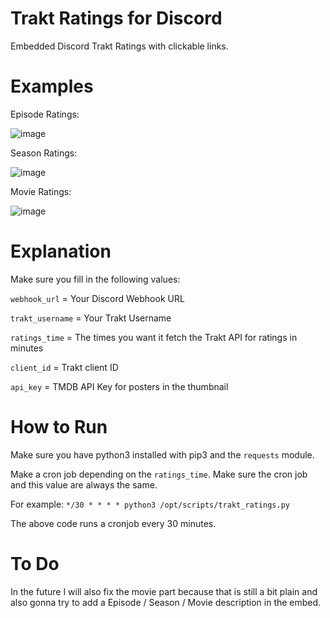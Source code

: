 # Trakt Ratings for Discord
Embedded Discord Trakt Ratings with clickable links.

# Examples

Episode Ratings:

![image](https://user-images.githubusercontent.com/39315068/226564147-2b8a7c95-de18-4acc-ab2c-919163e61ef2.png)

Season Ratings:

![image](https://user-images.githubusercontent.com/39315068/226564205-25a8f168-0512-4788-8f25-e50625ccfbf9.png)

Movie Ratings:

![image](https://user-images.githubusercontent.com/39315068/226564346-ebb2c752-a88a-4b9d-9df4-bf2587e8ba0a.png)

# Explanation

Make sure you fill in the following values:

`webhook_url` = Your Discord Webhook URL

`trakt_username` = Your Trakt Username

`ratings_time` = The times you want it fetch the Trakt API for ratings in minutes

`client_id` = Trakt client ID

`api_key` = TMDB API Key for posters in the thumbnail

# How to Run

Make sure you have python3 installed with pip3 and the `requests` module.

Make a cron job depending on the `ratings_time`. Make sure the cron job and this value are always the same.

For example: `*/30 * * * * python3 /opt/scripts/trakt_ratings.py`

The above code runs a cronjob every 30 minutes.

# To Do

In the future I will also fix the movie part because that is still a bit plain and also gonna try to add a Episode / Season / Movie description in the embed.
